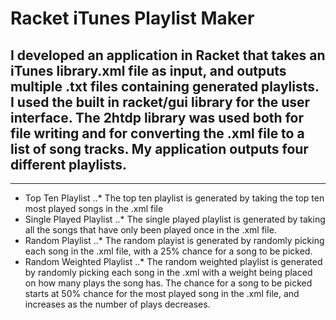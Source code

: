 # Racket iTunes Playlist Maker
## I developed an application in Racket that takes an iTunes library.xml file as input, and outputs multiple .txt files containing generated playlists. I used the built in racket/gui library for the user interface. The 2htdp library was used both for file writing and for converting the .xml file to a list of song tracks. My application outputs four different playlists.

---

- Top Ten Playlist
..* The top ten playlist is generated by taking the top ten most played songs in the .xml file
- Single Played Playlist
..* The single played playlist is generated by taking all the songs that have only been played once in the .xml file.
- Random Playlist
..* The random playist is generated by randomly picking each song in the .xml file, with a 25% chance for a song to be picked.
- Random Weighted Playlist
..* The random weighted playlist is generated by randomly picking each song in the .xml with a weight being placed on how many plays the song has. The chance for a song to be picked starts at 50% chance for the most played song in the .xml file, and increases as the number of plays decreases.
